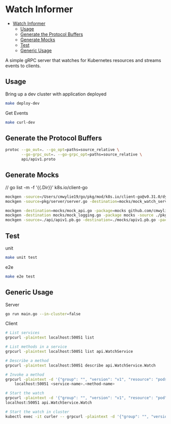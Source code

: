 # Watch Informer

- [Watch Informer](#watch-informer)
  - [Usage](#usage)
  - [Generate the Protocol Buffers](#generate-the-protocol-buffers)
  - [Generate Mocks](#generate-mocks)
  - [Test](#test)
  - [Generic Usage](#generic-usage)

A simple gRPC server that watches for Kubernetes resources and streams events to clients.

## Usage

Bring up a dev cluster with application deployed  
```bash
make deploy-dev
```

Get Events

```bash
make curl-dev
```

## Generate the Protocol Buffers

```bash
protoc --go_out=. --go_opt=paths=source_relative \
       --go-grpc_out=. --go-grpc_opt=paths=source_relative \
       api/apiv1.proto
```

## Generate Mocks
// go list -m -f '{{.Dir}}' k8s.io/client-go
```bash
mockgen -source=/Users/cmwylie19/go/pkg/mod/k8s.io/client-go@v0.31.0/dynamic/interface.go -destination=mocks/mock_dynamic.go -package=mocks k8s.io/client-go/dynamic Interface
mockgen -source=pkg/server/server.go -destination=mocks/mock_watch_service.go -package=mocks github.com/cmwylie19/watch-informer/api WatchService_WatchServer

mockgen -destination=mocks/mock_api.go -package=mocks github.com/cmwylie19/watch-informer/api WatchService_WatchServer
mockgen -destination mocks/mock_logging.go -package mocks -source ./pkg/logging/logging.go
mockgen -source=./api/apiv1.pb.go -destination=./mocks/apiv1.pb.go -package=mocks
```

## Test 

unit 
```bash
make unit test
```

e2e
```bash
make e2e test
```

## Generic Usage  

Server  

```bash
go run main.go --in-cluster=false
```


Client

```bash
# List services
grpcurl -plaintext localhost:50051 list

# List methods in a service
grpcurl -plaintext localhost:50051 list api.WatchService

# Describe a method
grpcurl -plaintext localhost:50051 describe api.WatchService.Watch

# Invoke a method
grpcurl -plaintext -d '{"group": "", "version": "v1", "resource": "pods", "namespace": "default"}' \
    localhost:50051 <service-name>.<method-name>

# Start the watch 
grpcurl -plaintext -d '{"group": "", "version": "v1", "resource": "pod", "namespace": "default"}' \
localhost:50051 api.WatchService.Watch

# Start the watch in cluster
kubectl exec -it curler -- grpcurl -plaintext -d '{"group": "", "version": "v1", "resource": "pod", "namespace": "default"}' watch-informer.watch-informer.svc.cluster.local:50051 api.WatchService.Watch
```

